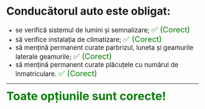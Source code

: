 # Conducătorul auto este obligat:

- <span style="font-size: larger;">se verifică sistemul de lumini și semnalizare; <span style="color: green; font-size: larger;">✅ (Corect)</span></span>
- <span style="font-size: larger;">să verifice instalația de climatizare; <span style="color: green; font-size: larger;">✅ (Corect)</span></span>
- <span style="font-size: larger;">să mențină permanent curate parbrizul, luneta și geamurile laterale geamurile; <span style="color: green; font-size: larger;">✅ (Corect)</span></span>
- <span style="font-size: larger;">să mențină permanent curate plăcuțele cu numărul de înmatriculare. <span style="color: green; font-size: larger;">✅ (Corect)</span></span>

---

<span style="font-size: 30px; font-weight: bold;">**<span style="color: green;">Toate opțiunile sunt corecte!</span>**</span>